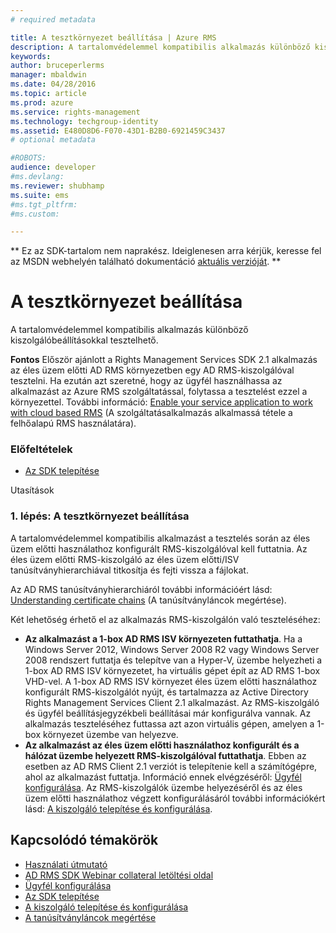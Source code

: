 ```yaml
---
# required metadata

title: A tesztkörnyezet beállítása | Azure RMS
description: A tartalomvédelemmel kompatibilis alkalmazás különböző kiszolgálóbeállításokkal tesztelhető.
keywords:
author: bruceperlerms
manager: mbaldwin
ms.date: 04/28/2016
ms.topic: article
ms.prod: azure
ms.service: rights-management
ms.technology: techgroup-identity
ms.assetid: E480D8D6-F070-43D1-B2B0-6921459C3437
# optional metadata

#ROBOTS:
audience: developer
#ms.devlang:
ms.reviewer: shubhamp
ms.suite: ems
#ms.tgt_pltfrm:
#ms.custom:

---
```

** Ez az SDK-tartalom nem naprakész. Ideiglenesen arra kérjük, keresse fel az MSDN webhelyén található dokumentáció [aktuális verzióját](https://msdn.microsoft.com/library/windows/desktop/hh535290(v=vs.85).aspx). **
# A tesztkörnyezet beállítása

A tartalomvédelemmel kompatibilis alkalmazás különböző kiszolgálóbeállításokkal tesztelhető.

**Fontos** Először ajánlott a Rights Management Services SDK 2.1 alkalmazás az éles üzem előtti AD RMS környezetben egy AD RMS-kiszolgálóval tesztelni. Ha ezután azt szeretné, hogy az ügyfél használhassa az alkalmazást az Azure RMS szolgáltatással, folytassa a tesztelést ezzel a környezettel. További információ: [Enable your service application to work with cloud based RMS](how-to-use-file-api-with-aadrm-cloud.md) (A szolgáltatásalkalmazás alkalmassá tétele a felhőalapú RMS használatára).

 

### Előfeltételek

-   [Az SDK telepítése](create-your-first-rights-aware-application.md)

Utasítások

### 1. lépés: A tesztkörnyezet beállítása

A tartalomvédelemmel kompatibilis alkalmazást a tesztelés során az éles üzem előtti használathoz konfigurált RMS-kiszolgálóval kell futtatnia. Az éles üzem előtti RMS-kiszolgáló az éles üzem előtti/ISV tanúsítványhierarchiával titkosítja és fejti vissza a fájlokat.

Az AD RMS tanúsítványhierarchiáról további információért lásd: [Understanding certificate chains](understanding-certificate-chains.md) (A tanúsítványláncok megértése).

Két lehetőség érhető el az alkalmazás RMS-kiszolgálón való teszteléséhez:

-   **Az alkalmazást a 1-box AD RMS ISV környezeten futtathatja**. Ha a Windows Server 2012, Windows Server 2008 R2 vagy Windows Server 2008 rendszert futtatja és telepítve van a Hyper-V, üzembe helyezheti a 1-box AD RMS ISV környezetet, ha virtuális gépet épít az AD RMS 1-box VHD-vel. A 1-box AD RMS ISV környezet éles üzem előtti használathoz konfigurált RMS-kiszolgálót nyújt, és tartalmazza az Active Directory Rights Management Services Client 2.1 alkalmazást. Az RMS-kiszolgáló és ügyfél beállításjegyzékbeli beállításai már konfigurálva vannak. Az alkalmazás teszteléséhez futtassa azt azon virtuális gépen, amelyen a 1-box környezet üzembe van helyezve.
-   **Az alkalmazást az éles üzem előtti használathoz konfigurált és a hálózat üzembe helyezett RMS-kiszolgálóval futtathatja**. Ebben az esetben az AD RMS Client 2.1 verziót is telepítenie kell a számítógépre, ahol az alkalmazást futtatja. Információ ennek elvégzéséről: [Ügyfél konfigurálása](how-to-configure-the-ad-rms-client-2-0.md). Az RMS-kiszolgálók üzembe helyezéséről és az éles üzem előtti használathoz végzett konfigurálásáról további információkért lásd: [A kiszolgáló telepítése és konfigurálása](how-to-install-and-configure-an-rms-server.md).

## Kapcsolódó témakörök

* [Használati útmutató](how-to-use-msipc.md)
* [AD RMS SDK Webinar collateral letöltési oldal](https://connect.microsoft.com/site1170/Downloads/DownloadDetails.aspx?DownloadID=42440)
* [Ügyfél konfigurálása](how-to-configure-the-ad-rms-client-2-0.md)
* [Az SDK telepítése](create-your-first-rights-aware-application.md)
* [A kiszolgáló telepítése és konfigurálása](how-to-install-and-configure-an-rms-server.md)
* [A tanúsítványláncok megértése](understanding-certificate-chains.md)
 

 





<!--HONumber=Jun16_HO1-->



